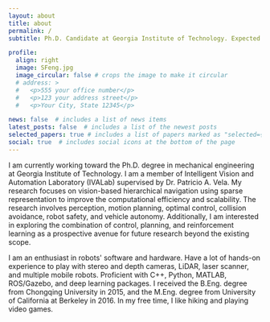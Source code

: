 ```yaml
---
layout: about
title: about
permalink: /
subtitle: Ph.D. Candidate at Georgia Institute of Technology. Expected to graduate in Summer 2024. <b>Actively finding full-time jobs in robotics researcher and robotics engineer.</b>

profile:
  align: right
  image: SFeng.jpg
  image_circular: false # crops the image to make it circular
  # address: >
  #   <p>555 your office number</p>
  #   <p>123 your address street</p>
  #   <p>Your City, State 12345</p>

news: false  # includes a list of news items
latest_posts: false  # includes a list of the newest posts
selected_papers: true # includes a list of papers marked as "selected={true}"
social: true  # includes social icons at the bottom of the page
---
```


I am currently working toward the Ph.D. degree in mechanical engineering at Georgia Institute of Technology. I am a member of Intelligent Vision and Automation Laboratory (IVALab) supervised by Dr. Patricio A. Vela. My research focuses on vision-based hierarchical navigation using sparse representation to improve the computational efficiency and scalability. The research involves perception, motion planning, optimal control, collision avoidance, robot safety, and vehicle autonomy. Additionally, I am interested in exploring the combination of control, planning, and reinforcement learning as a prospective avenue for future research beyond the existing scope. 

I am an enthusiast in robots' software and hardware. Have a lot of hands-on experience to play with stereo and depth cameras, LiDAR, laser scanner, and multiple mobile robots. Proficient with C++, Python, MATLAB, ROS/Gazebo, and deep learning packages. I received the B.Eng. degree from Chongqing University in 2015, and the M.Eng. degree from University of California at Berkeley in 2016. In my free time, I like hiking and playing video games.